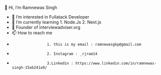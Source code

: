 
 👋 Hi,  I’m Ramnewas Singh
- 👀 I’m interested in Fullatack Developer
- 🌱 I’m currently learning 
                      1. Node.Js
                      2. Next.js
- 💞️ Founder of interviewadviser.org
- 📫 How to reach me 
-                     1. this is my email : ramnewasgkp@gmail.com 
-                     2. Instagram : _rjram14
-                     3.Linkedin : https://www.linkedin.com/in/ramnewas-singh-15ab241a9/


